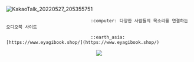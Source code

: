 ![KakaoTalk_20220527_205355751](https://user-images.githubusercontent.com/61370487/171013112-796a9d06-6b91-4012-9af7-ee9ccfb20eaf.png)

                                    :computer: 다양한 사람들의 목소리를 연결하는 오디오북 사이트 

                                    ::earth_asia:  [https://www.eyagibook.shop/](https://www.eyagibook.shop/)

<p align="center">
<a href="[https://balanced-desk-3a4.notion.site/EYAGI-06e6113484324fe8ba37ec83e5e70b8d](https://www.notion.so/EYAGI-06e6113484324fe8ba37ec83e5e70b8d)”><img src="[https://img.shields.io/badge/Notion-%23000000.svg?style=for-the-badge&logo=notion&logoColor=white](https://img.shields.io/badge/Notion-%23000000.svg?style=for-the-badge&logo=notion&logoColor=white)&link=[https://balanced-desk-3a4.notion.site/EYAGI-06e6113484324fe8ba37ec83e5e70b8d](https://www.notion.so/EYAGI-06e6113484324fe8ba37ec83e5e70b8d)"/></a>
<a href="https://www.instagram.com/_eyagi"><img src="https://img.shields.io/badge/Instagram-%23E4405F.svg?style=for-the-badge&logo=Instagram&logoColor=white&link=https://www.instagram.com/_eyagi"/></p>
